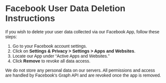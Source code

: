 <!DOCTYPE html>
<html lang="en">
<head>
  <meta charset="UTF-8">
  <title>Facebook User Data Deletion</title>
  <style>
    body { font-family: Arial, sans-serif; margin: 2em; }
    h1 { color: #333; }
    p { margin-bottom: 1em; }
  </style>
</head>
<body>
  <h1>Facebook User Data Deletion Instructions</h1>
  <p>If you wish to delete your user data collected via our Facebook App, follow these steps:</p>
  <ol>
    <li>Go to your Facebook account settings.</li>
    <li>Click on <strong>Settings & Privacy &gt; Settings &gt; Apps and Websites</strong>.</li>
    <li>Locate our App under “Active Apps and Websites.”</li>
    <li>Click <strong>Remove</strong> to revoke all data access.</li>
  </ol>
  <p>We do not store any personal data on our servers. All permissions and access are handled by Facebook’s Graph API and are revoked once the app is removed.</p>
  
</body>
</html>
